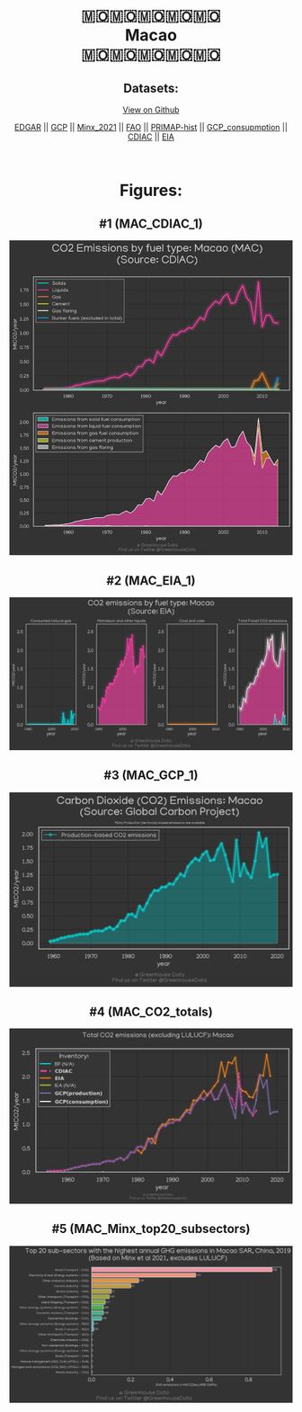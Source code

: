 
<center>
<h1 align="center">
🇲🇴🇲🇴🇲🇴🇲🇴🇲🇴
<br>
Macao
<br>
🇲🇴🇲🇴🇲🇴🇲🇴🇲🇴
</h1>
<h2>Datasets:</h2>
<p><a href="https://github.com/dquintani/GreenhouseData/tree/master/country_data/MAC_Macao/data">View on Github</a>
<br></p><p><a href="data/MAC_EDGAR.csv">EDGAR</a> || <a href="data/MAC_GCP.csv">GCP</a> || <a href="data/MAC_Minx_2021.csv">Minx_2021</a> || <a href="data/MAC_FAO.csv">FAO</a> || <a href="data/MAC_PRIMAP-hist.csv">PRIMAP-hist</a> || <a href="data/MAC_GCP_consupmption.csv">GCP_consupmption</a> || <a href="data/MAC_CDIAC.csv">CDIAC</a> || <a href="data/MAC_EIA.csv">EIA</a></p><p><br></p>
<h1>Figures:</h1><h2>#1 (MAC_CDIAC_1)</h2>
<p><img alt="" src="figures/MAC_CDIAC_1.png" /></p><h2>#2 (MAC_EIA_1)</h2>
<p><img alt="" src="figures/MAC_EIA_1.png" /></p><h2>#3 (MAC_GCP_1)</h2>
<p><img alt="" src="figures/MAC_GCP_1.png" /></p><h2>#4 (MAC_CO2_totals)</h2>
<p><img alt="" src="figures/MAC_CO2_totals.png" /></p><h2>#5 (MAC_Minx_top20_subsectors)</h2>
<p><img alt="" src="figures/MAC_Minx_top20_subsectors.png" /></p>